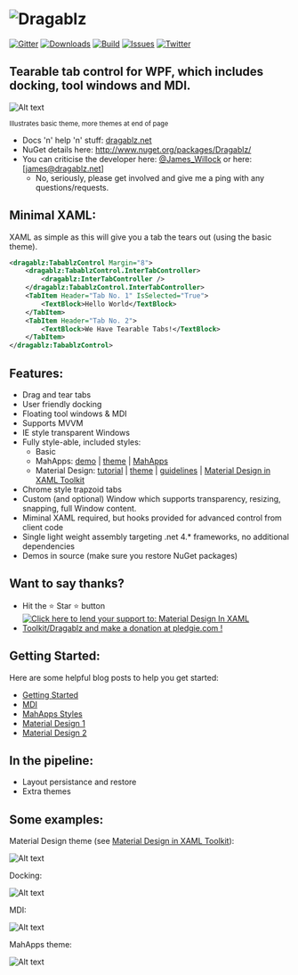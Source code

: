 ![Dragablz](https://dragablz.files.wordpress.com/2015/01/dragablztext22.png "Dragablz")
========
[![Gitter](https://img.shields.io/badge/Gitter-Join%20Chat-green.svg?style=flat-square)](https://gitter.im/ButchersBoy/Dragablz?utm_source=badge&utm_medium=badge&utm_campaign=pr-badge&utm_content=badge)
[![Downloads](https://img.shields.io/nuget/dt/Dragablz.svg?style=flat-square)](http://www.nuget.org/packages/Dragablz/)
[![Build](https://img.shields.io/appveyor/ci/ButchersBoy/dragablz.svg?style=flat-square)](https://ci.appveyor.com/project/ButchersBoy/dragablz)
[![Issues](https://img.shields.io/github/issues/ButchersBoy/MaterialDesignInXamlToolkit.svg?style=flat-square)](https://github.com/ButchersBoy/Dragablz/issues)
[![Twitter](https://img.shields.io/badge/twitter-%40james__willock-55acee.svg?style=flat-square)](https://twitter.com/James_Willock)
## Tearable tab control for WPF, which includes docking, tool windows and MDI.

![Alt text](http://dragablz.files.wordpress.com/2014/11/dragablztearout.gif "Demo shot")

<sup>Illustrates basic theme, more themes at end of page</sup>

- Docs 'n' help 'n' stuff: [dragablz.net](http://dragablz.net/)
- NuGet details here: http://www.nuget.org/packages/Dragablz/
- You can criticise the developer here: [@James_Willock](http://twitter.com/James_Willock) or here: [james@dragablz.net]
  - No, seriously, please get involved and give me a ping with any questions/requests.

## Minimal XAML:

XAML as simple as this will give you a tab the tears out (using the basic theme).  

```xml
<dragablz:TabablzControl Margin="8">
    <dragablz:TabablzControl.InterTabController>
        <dragablz:InterTabController />
    </dragablz:TabablzControl.InterTabController>
    <TabItem Header="Tab No. 1" IsSelected="True">
        <TextBlock>Hello World</TextBlock>
    </TabItem>
    <TabItem Header="Tab No. 2">
        <TextBlock>We Have Tearable Tabs!</TextBlock>
    </TabItem>
</dragablz:TabablzControl>
```
## Features:

- Drag and tear tabs
- User friendly docking
- Floating tool windows & MDI
- Supports MVVM
- IE style transparent Windows
- Fully style-able, included styles:
  - Basic
  - MahApps: [demo](https://github.com/ButchersBoy/DragablzMeetzMahApps) | [theme](https://github.com/ButchersBoy/Dragablz/blob/master/Dragablz/Themes/MahApps.xaml) |  [MahApps](https://github.com/MahApps/MahApps.Metro)
  - Material Design: [tutorial](http://dragablz.net/2015/02/09/how-to-use-the-material-design-theme-with-dragablz-tab-controlgithub/) | [theme](https://github.com/ButchersBoy/Dragablz/blob/master/Dragablz/Themes/MaterialDesign.xaml) |  [guidelines](http://www.google.co.uk/design/spec/style/color.html#color-ui-color-application) | [Material Design in XAML Toolkit](https://github.com/ButchersBoy/MaterialDesignInXamlToolkit)
- Chrome style trapzoid tabs
- Custom (and optional) Window which supports transparency, resizing, snapping, full Window content.
- Miminal XAML required, but hooks provided for advanced control from client code
- Single light weight assembly targeting .net 4.* frameworks, no additional dependencies
- Demos in source (make sure you restore NuGet packages)

## Want to say thanks?
  *  Hit the :star: Star :star: button
  *  <a href='https://pledgie.com/campaigns/31029'><img alt='Click here to lend your support to: Material Design In XAML Toolkit/Dragablz and make a donation at pledgie.com !' src='https://pledgie.com/campaigns/31029.png?skin_name=chrome' border='0' ></a>

## Getting Started:

Here are some helpful blog posts to help you get started:
 - [Getting Started](http://dragablz.net/2014/11/18/getting-started-with-dragablz-tabablzcontrol/)
 - [MDI](http://dragablz.net/2015/01/26/mdi-in-wpf-via-dragablz/)
 - [MahApps Styles](http://dragablz.net/2015/01/06/dragablz-meets-mahapps/)
 - [Material Design 1](http://dragablz.net/2015/02/09/how-to-use-the-material-design-theme-with-dragablz-tab-controlgithub/)
 - [Material Design 2](http://dragablz.net/2015/02/25/material-design-in-xaml-mash-up/)

## In the pipeline:

- Layout persistance and restore
- Extra themes

## Some examples:

Material Design theme (see [Material Design in XAML Toolkit](https://github.com/ButchersBoy/MaterialDesignInXamlToolkit)):

![Alt text](https://raw.githubusercontent.com/ButchersBoy/MaterialDesignInXamlToolkit/master/web/images/MashUp.gif "Material Design style")

Docking:

![Alt text](http://dragablz.files.wordpress.com/2014/11/dockablzone1.gif "Docking demo")

MDI:

![Alt text](https://dragablz.files.wordpress.com/2015/01/mdidemo2.gif "MDI demo")

MahApps theme:

![Alt text](https://dragablz.files.wordpress.com/2015/02/mahappsstylez2.gif "MahApps style")


